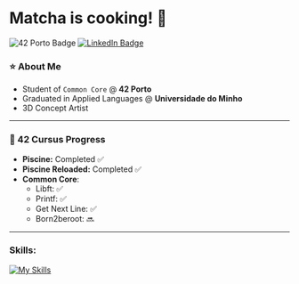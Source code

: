 # Matcha is cooking! 🍵

![42 Porto Badge](https://img.shields.io/badge/Porto_Student-black?style=flat&logo=42&logoColor=white)
[![LinkedIn Badge](https://img.shields.io/badge/LinkedIn-blue?style=flat&logo=linkedin&logoColor=white)](https://www.linkedin.com/in/matildecsilva/)


### ⭐ About Me

- Student of `Common Core` @ **42 Porto**
- Graduated in Applied Languages @ **Universidade do Minho**
- 3D Concept Artist

---

### 🎯 42 Cursus Progress

- **Piscine:** Completed ✅
- **Piscine Reloaded:** Completed ✅
- **Common Core**:
  - Libft: ✅
  - Printf: ✅
  - Get Next Line: ✅
  - Born2beroot: 🔜
---

### Skills:

[![My Skills](https://skillicons.dev/icons?i=c,html,css,js,solidity,latex,blender,ableton,ps,ai,pr,notion,vim)](https://skillicons.dev)
